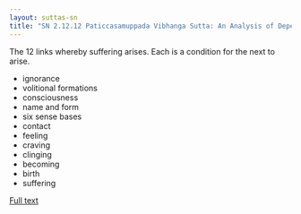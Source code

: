 ```yaml
---
layout: suttas-sn
title: "SN 2.12.12 Paticcasamuppada Vibhanga Sutta: An Analysis of Dependent Co-arising"
---
```


The 12 links whereby suffering arises. Each is a condition for the next to arise.

- ignorance
- volitional formations
- consciousness
- name and form
- six sense bases
- contact
- feeling
- craving
- clinging
- becoming
- birth
- suffering

[Full text](https://www.dhammatalks.org/suttas/SN/SN12_2.html)
